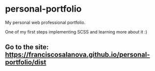 # personal-portfolio
My personal web professional portfolio.

One of my first steps implementing SCSS and learning more about it :)

## Go to the site: https://franciscosalanova.github.io/personal-portfolio/dist

